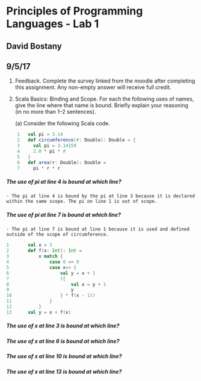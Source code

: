 # Principles of Programming Languages - Lab 1
## David Bostany
## 9/5/17

1. Feedback. Complete the survey linked from the moodle after completing this assignment.
Any non-empty answer will receive full credit.

2. Scala Basics: Binding and Scope. For each the following uses of names, give the line where
that name is bound. Briefly explain your reasoning (in no more than 1–2 sentences).

    (a) Consider the following Scala code.

```Scala
    1   val pi = 3.14
    2   def circumference(r: Double): Double = {
    3     val pi = 3.14159
    4     2.0 * pi * r
    5   }
    6   def area(r: Double): Double =
    7     pi * r * r
```
##### The use of pi at line 4 is bound at which line?
    - The pi at line 4 is bound by the pi at line 3 because it is declared within the same scope. The pi on line 1 is out of scope.

##### The use of pi at line 7 is bound at which line?
    - The pi at line 7 is bound at line 1 because it is used and defined outside of the scope of circumference.

```Scala
1       val x = 3
2       def f(x: Int): Int =
3           x match {
4               case 0 => 0
5               case x=> {
6                   val y = x + 1
7                   ({
8                       val x = y + 1
9                       y
10                  } * f(x - 1))
11              }
12          }
13      val y = x + f(x)
```

##### The use of x at line 3 is bound at which line?

##### The use of x at line 6 is bound at which line?

##### The use of x at line 10 is bound at which line?

##### The use of x at line 13 is bound at which line?

